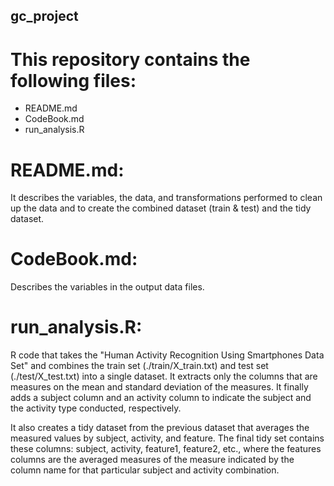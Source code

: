 ## gc_project
This repository contains the following files:
=============================================
- README.md
- CodeBook.md
- run_analysis.R


README.md:
==========
It describes the variables, the data, and transformations performed to clean up the data and to create the combined dataset (train & test) and the tidy dataset.

CodeBook.md:
============
Describes the variables in the output data files.

run_analysis.R:
===============
R code that takes the "Human Activity Recognition Using Smartphones Data Set" and combines the train set (./train/X_train.txt) and test set (./test/X_test.txt) into a single dataset. It extracts only the columns that are measures on the mean and standard deviation of the measures. It finally adds a subject column and an activity column to indicate the subject and the activity type conducted, respectively. 

It also creates a tidy dataset from the previous dataset that averages the measured values by subject, activity, and feature. The final tidy set contains these columns: subject, activity, feature1, feature2, etc., where the features columns are the averaged measures of the measure indicated by the column name for that particular subject and activity combination.


